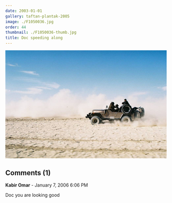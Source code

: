 ```yaml
---
date: 2003-01-01
gallery: taftan-plantak-2005
image: ./F1050036.jpg
order: 44
thumbnail: ./F1050036-thumb.jpg
title: Doc speeding along
---
```


![Doc speeding along](./F1050036.jpg)

<div id="comments">

## Comments (1)

<div id="comment">

**Kabir Omar** - January  7, 2006  6:06 PM

Doc you are looking good

</div>

</div>